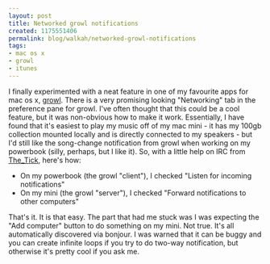 ```yaml
--- 
layout: post
title: Networked growl notifications
created: 1175551406
permalink: blog/walkah/networked-growl-notifications
tags: 
- mac os x
- growl
- itunes
---
```

<p>I finally experimented with a neat feature in one of my favourite apps for mac os x, <a href="http://growl.info/">growl</a>. There is a very promising looking "Networking" tab in the preference pane for growl. I've often thought that this could be a cool feature, but it was non-obvious how to make it work. Essentially, I have found that it's easiest to play my music off of my mac mini - it has my 100gb collection mounted locally and is directly connected to my speakers - but I'd still like the song-change notification from growl when working on my powerbook (silly, perhaps, but I like it). So, with a little help on IRC from <a href="http://trac.adiumx.com/wiki/the_tick">The_Tick</a>, here's how:</p>
<ul>
<li>On my powerbook (the growl "client"), I checked "Listen for incoming notifications"</li>
<li>On my mini (the growl "server"), I checked "Forward notifications to other computers"</li>
</ul>
<p>That's it. It is that easy. The part that had me stuck was I was expecting the "Add computer" button to do something on my mini. Not true. It's all automatically discovered via bonjour. I was warned that it can be buggy and you can create infinite loops if you try to do two-way notification, but otherwise it's pretty cool if you ask me.</p>
